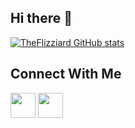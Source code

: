 ## Hi there 👋
 
[![TheFlizziard GitHub stats](https://github-readme-stats.vercel.app/api/?username=TheFlizziard&show_icons=true)](https://github.com/anuraghazra/github-readme-stats)

<h2> Connect With Me</h2>

<a href = "https://www.linkedin.com/in/hugo-bessis/" target="_blank"><img width="40px" src="https://img.icons8.com/fluency/48/000000/linkedin.png"/></a>
<a href = "mailto:hugob6@orange.fr" target="_blank"><img width="40px" src="https://img.icons8.com/color/48/000000/apple-mail.png"/></a>

<!--
**TheFlizziard/TheFlizziard** is a ✨ _special_ ✨ repository because its `README.md` (this file) appears on your GitHub profile.

Here are some ideas to get you started:

- 🔭 I’m currently working on ...
- 🌱 I’m currently learning ...
- 👯 I’m looking to collaborate on ...
- 🤔 I’m looking for help with ...
- 💬 Ask me about ...
- 📫 How to reach me: ...
- 😄 Pronouns: ...
- ⚡ Fun fact: ...
-->
